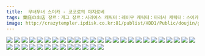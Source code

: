 ```yaml
---
title:  무녀무녀 스이카 - 코코로의 야지로베
tags: 葉庭の出店 장르：개그 장르：시리어스 캐릭터：레이무 캐릭터：마리사 캐릭터：스이카 캐릭터：유카리 캐릭터：코코로 캐릭터：히지리 葉庭 동방_동인지
image: http://crazytempler.ipdisk.co.kr:81/publist/HDD1/Public/doujin/ghap/5338/001.jpg
---
```

<img src="http://crazytempler.ipdisk.co.kr:81/publist/HDD1/Public/doujin/ghap/5338/001.jpg">
<img src="http://crazytempler.ipdisk.co.kr:81/publist/HDD1/Public/doujin/ghap/5338/002.jpg">
<img src="http://crazytempler.ipdisk.co.kr:81/publist/HDD1/Public/doujin/ghap/5338/003.jpg">
<img src="http://crazytempler.ipdisk.co.kr:81/publist/HDD1/Public/doujin/ghap/5338/004.jpg">
<img src="http://crazytempler.ipdisk.co.kr:81/publist/HDD1/Public/doujin/ghap/5338/005.jpg">
<img src="http://crazytempler.ipdisk.co.kr:81/publist/HDD1/Public/doujin/ghap/5338/006.jpg">
<img src="http://crazytempler.ipdisk.co.kr:81/publist/HDD1/Public/doujin/ghap/5338/007.jpg">
<img src="http://crazytempler.ipdisk.co.kr:81/publist/HDD1/Public/doujin/ghap/5338/008.jpg">
<img src="http://crazytempler.ipdisk.co.kr:81/publist/HDD1/Public/doujin/ghap/5338/009.jpg">
<img src="http://crazytempler.ipdisk.co.kr:81/publist/HDD1/Public/doujin/ghap/5338/010.jpg">
<img src="http://crazytempler.ipdisk.co.kr:81/publist/HDD1/Public/doujin/ghap/5338/011.jpg">
<img src="http://crazytempler.ipdisk.co.kr:81/publist/HDD1/Public/doujin/ghap/5338/012.jpg">
<img src="http://crazytempler.ipdisk.co.kr:81/publist/HDD1/Public/doujin/ghap/5338/013.jpg">
<img src="http://crazytempler.ipdisk.co.kr:81/publist/HDD1/Public/doujin/ghap/5338/014.jpg">
<img src="http://crazytempler.ipdisk.co.kr:81/publist/HDD1/Public/doujin/ghap/5338/015.jpg">
<img src="http://crazytempler.ipdisk.co.kr:81/publist/HDD1/Public/doujin/ghap/5338/016.jpg">
<img src="http://crazytempler.ipdisk.co.kr:81/publist/HDD1/Public/doujin/ghap/5338/017.jpg">
<img src="http://crazytempler.ipdisk.co.kr:81/publist/HDD1/Public/doujin/ghap/5338/018.jpg">
<img src="http://crazytempler.ipdisk.co.kr:81/publist/HDD1/Public/doujin/ghap/5338/019.jpg">
<img src="http://crazytempler.ipdisk.co.kr:81/publist/HDD1/Public/doujin/ghap/5338/020.jpg">
<img src="http://crazytempler.ipdisk.co.kr:81/publist/HDD1/Public/doujin/ghap/5338/021.jpg">
<img src="http://crazytempler.ipdisk.co.kr:81/publist/HDD1/Public/doujin/ghap/5338/022.jpg">
<img src="http://crazytempler.ipdisk.co.kr:81/publist/HDD1/Public/doujin/ghap/5338/023.jpg">
<img src="http://crazytempler.ipdisk.co.kr:81/publist/HDD1/Public/doujin/ghap/5338/024.jpg">
<img src="http://crazytempler.ipdisk.co.kr:81/publist/HDD1/Public/doujin/ghap/5338/025.jpg">
<img src="http://crazytempler.ipdisk.co.kr:81/publist/HDD1/Public/doujin/ghap/5338/026.jpg">
<img src="http://crazytempler.ipdisk.co.kr:81/publist/HDD1/Public/doujin/ghap/5338/027.jpg">
<img src="http://crazytempler.ipdisk.co.kr:81/publist/HDD1/Public/doujin/ghap/5338/028.jpg">
<img src="http://crazytempler.ipdisk.co.kr:81/publist/HDD1/Public/doujin/ghap/5338/029.jpg">
<img src="http://crazytempler.ipdisk.co.kr:81/publist/HDD1/Public/doujin/ghap/5338/030.jpg">
<img src="http://crazytempler.ipdisk.co.kr:81/publist/HDD1/Public/doujin/ghap/5338/031.jpg">
<img src="http://crazytempler.ipdisk.co.kr:81/publist/HDD1/Public/doujin/ghap/5338/032.jpg">
<img src="http://crazytempler.ipdisk.co.kr:81/publist/HDD1/Public/doujin/ghap/5338/033.jpg">
<img src="http://crazytempler.ipdisk.co.kr:81/publist/HDD1/Public/doujin/ghap/5338/034.jpg">
<img src="http://crazytempler.ipdisk.co.kr:81/publist/HDD1/Public/doujin/ghap/5338/035.jpg">
<img src="http://crazytempler.ipdisk.co.kr:81/publist/HDD1/Public/doujin/ghap/5338/036.jpg">
<img src="http://crazytempler.ipdisk.co.kr:81/publist/HDD1/Public/doujin/ghap/5338/037.jpg">
<img src="http://crazytempler.ipdisk.co.kr:81/publist/HDD1/Public/doujin/ghap/5338/038.jpg">
